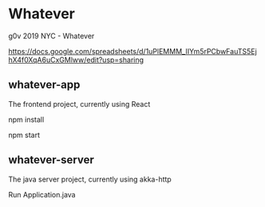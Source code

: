 # Whatever
g0v 2019 NYC - Whatever

https://docs.google.com/spreadsheets/d/1uPlEMMM_IIYm5rPCbwFauTS5EjhX4f0XqA6uCxGMlww/edit?usp=sharing

## whatever-app
The frontend project, currently using React

npm install

npm start

## whatever-server
The java server project, currently using akka-http

Run Application.java
